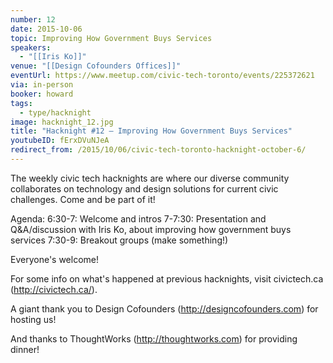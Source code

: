 ```yaml
---
number: 12
date: 2015-10-06
topic: Improving How Government Buys Services
speakers:
  - "[[Iris Ko]]"
venue: "[[Design Cofounders Offices]]"
eventUrl: https://www.meetup.com/civic-tech-toronto/events/225372621
via: in-person
booker: howard
tags:
  - type/hacknight
image: hacknight_12.jpg
title: "Hacknight #12 – Improving How Government Buys Services"
youtubeID: fErxDVuNJeA
redirect_from: /2015/10/06/civic-tech-toronto-hacknight-october-6/
---
```


The weekly civic tech hacknights are where our diverse community collaborates on technology and design solutions for current civic challenges. Come and be part of it!

Agenda:
6:30-7: Welcome and intros
7-7:30: Presentation and Q&A/discussion with Iris Ko, about improving how government buys services
7:30-9: Breakout groups (make something!)

Everyone's welcome!

For some info on what's happened at previous hacknights, visit civictech.ca (http://civictech.ca/).

A giant thank you to Design Cofounders (http://designcofounders.com) for hosting us!

And thanks to ThoughtWorks (http://thoughtworks.com) for providing dinner!
